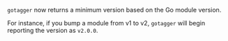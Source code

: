 `gotagger` now returns a minimum version based on the Go module version.

For instance,
if you bump a module from v1 to v2,
`gotagger` will begin reporting the version as `v2.0.0`.
